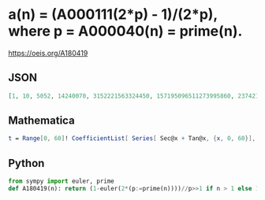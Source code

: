 # a\(n\) \= \(A000111\(2\*p\) \- 1\)/\(2\*p\), where p \= A000040\(n\) \= prime\(n\)\.
https://oeis.org/A180419
## JSON
```JSON
[1, 10, 5052, 14240070, 3152221563324450, 157195096511273995860, 2374214683408467590063771983920, 618146855974818638210995488847340730, 144946467754033586465978879886385830380958862710]
```
## Mathematica
```Mathematica
t = Range[0, 60]! CoefficientList[ Series[ Sec@x + Tan@x, {x, 0, 60}], x]; f[n_] := (Rest[t][[2 Prime@n]] - 1)/(2 Prime@n); Array[f, 9] (* _Robert G. Wilson v_, Sep 04 2010 *)
```
## Python
```Python
from sympy import euler, prime
def A180419(n): return (1-euler(2*(p:=prime(n))))//p>>1 if n > 1 else 1 # _Chai Wah Wu_, Apr 18 2023
```
